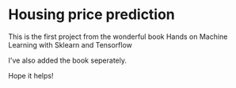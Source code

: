 # Housing price prediction

This is the first project from the wonderful book Hands on Machine Learning with Sklearn and Tensorflow

I've also added the book seperately.

Hope it helps!
